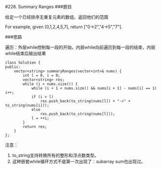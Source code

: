 #228. Summary Ranges
###题目

给定一个已经排序无重复元素的数组，返回他们的范围

For example, given [0,1,2,4,5,7], return ["0->2","4->5","7"].

###思路

遍历：外层while控制每一段的开始，内层while向前遍历到每一段的结束，内层while结束后输出结果

```
class Solution {
public:
    vector<string> summaryRanges(vector<int>& nums) {
        int l = 0, i = 0;
        vector<string> res;
        while (i < nums.size()) {
            while (i + 1 < nums.size() && nums[i + 1] - nums[i] == 1) i++;
            if (i > l)
                res.push_back(to_string(nums[l]) + "->" + to_string(nums[i]));
            else
                res.push_back(to_string(nums[l]));
            l = ++i;
        }
        return res;
    }
};
```

注意：
1. to_string支持转换所有的整形和浮点数类型。
2. 这种嵌套while循环方式不是第一次出现了：subarray sum也出现过。
